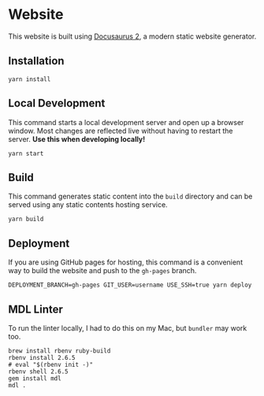 # Website

This website is built using [Docusaurus 2](https://v2.docusaurus.io/), a modern static website generator.

## Installation

```console
yarn install
```

## Local Development

This command starts a local development server and open up a browser window.
Most changes are reflected live without having to restart the server.
**Use this when developing locally!**

```console
yarn start
```

## Build

This command generates static content into the `build` directory and can be served using any static contents hosting service.

```console
yarn build
```


## Deployment

If you are using GitHub pages for hosting, this command is a convenient way to build the website and push to the `gh-pages` branch.

```console
DEPLOYMENT_BRANCH=gh-pages GIT_USER=username USE_SSH=true yarn deploy
```

## MDL Linter

To run the linter locally, I had to do this on my Mac, but `bundler` may work too.

```shell
brew install rbenv ruby-build
rbenv install 2.6.5
# eval "$(rbenv init -)"
rbenv shell 2.6.5
gem install mdl
mdl .
```
